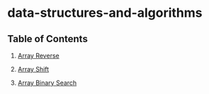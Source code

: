 # data-structures-and-algorithms

## Table of Contents

1. [Array Reverse](challenges/arrayReverse/README.md)

2. [Array Shift](challenges/arrayShift/README.md)

3. [Array Binary Search](challenges/arrayBinarySearch/README.md)